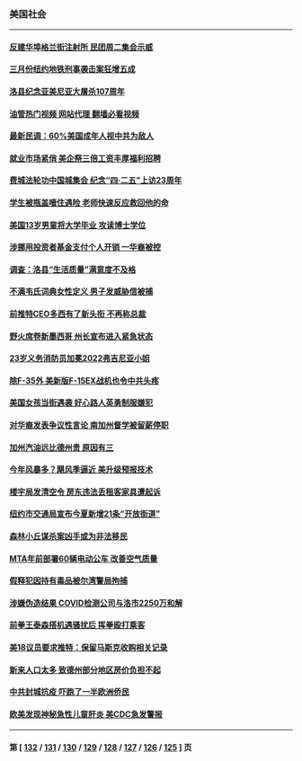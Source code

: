 ### 美国社会
---
#### [反建华埠格兰街注射所 民团周二集会示威](../../pages/ncid1078160/n13720599.md?04262045) 
#### [三月份纽约地铁刑事袭击案狂增五成](../../pages/ncid1078160/n13720727.md?04262045) 
#### [洛县纪念亚美尼亚大屠杀107周年](../../pages/ncid1078160/n13720712.md?04262045) 
#### [油管热门视频 网站代理 翻墙必看视频](http://209.222.30.114:81/youtube.html?04262045)
#### [最新民调：60%美国成年人视中共为敌人](../../pages/ncid1078160/n13720557.md?04262045) 
#### [就业市场紧俏 美企祭三倍工资丰厚福利招聘](../../pages/ncid1078160/n13720656.md?04262045) 
#### [费城法轮功中国城集会 纪念“四‧二五”上访23周年](../../pages/ncid1078160/n13720512.md?04262045) 
#### [学生被瓶盖噎住遇险 老师快速反应救回他的命](../../pages/ncid1078160/n13719952.md?04262045) 
#### [美国13岁男童将大学毕业 攻读博士学位](../../pages/ncid1078160/n13719804.md?04262045) 
#### [涉挪用投资者基金支付个人开销 一华裔被控](../../pages/ncid1078160/n13719860.md?04262045) 
#### [调查：洛县“生活质量”满意度不及格](../../pages/ncid1078160/n13719753.md?04262045) 
#### [不满韦氏词典女性定义 男子发威胁信被捕](../../pages/ncid1078160/n13719717.md?04262045) 
#### [前推特CEO多西有了新头衔 不再称总裁](../../pages/ncid1078160/n13719420.md?04262045) 
#### [野火席卷新墨西哥 州长宣布进入紧急状态](../../pages/ncid1078160/n13719351.md?04262045) 
#### [23岁义务消防员加冕2022弗吉尼亚小姐](../../pages/ncid1078160/n13718944.md?04262045) 
#### [除F-35外 美新版F-15EX战机也令中共头疼](../../pages/ncid1078160/n13709315.md?04262045) 
#### [美国女孩当街遇袭 好心路人英勇制服嫌犯](../../pages/ncid1078160/n13718600.md?04262045) 
#### [对华裔发表争议性言论 南加州督学被留薪停职](../../pages/ncid1078160/n13717575.md?04262045) 
#### [加州汽油远比德州贵 原因有三](../../pages/ncid1078160/n13718649.md?04262045) 
#### [今年风暴多？飓风季逼近  美升级预报技术](../../pages/ncid1078160/n13718650.md?04262045) 
#### [楼宇局发清空令 房东违法丢租客家具遭起诉](../../pages/ncid1078160/n13718268.md?04262045) 
#### [纽约市交通局宣布今夏新增21条“开放街道”](../../pages/ncid1078160/n13718273.md?04262045) 
#### [森林小丘谋杀案凶手或为非法移民](../../pages/ncid1078160/n13718266.md?04262045) 
#### [MTA年前部署60辆电动公车 改善空气质量](../../pages/ncid1078160/n13718271.md?04262045) 
#### [假释犯因持有毒品被尔湾警局拘捕](../../pages/ncid1078160/n13718162.md?04262045) 
#### [涉嫌伪造结果 COVID检测公司与洛市2250万和解](../../pages/ncid1078160/n13717948.md?04262045) 
#### [前拳王泰森搭机遇骚扰后 挥拳殴打乘客](../../pages/ncid1078160/n13717970.md?04262045) 
#### [美18议员要求推特：保留马斯克收购相关记录](../../pages/ncid1078160/n13717868.md?04262045) 
#### [新来人口太多 致德州部分地区房价负担不起](../../pages/ncid1078160/n13717899.md?04262045) 
#### [中共封城抗疫 吓跑了一半欧洲侨民](../../pages/ncid1078160/n13717854.md?04262045) 
#### [欧美发现神秘急性儿童肝炎 美CDC急发警报](../../pages/ncid1078160/n13717268.md?04262045) 

---
#### 第 [ [132](./132.md?04262045) / [131](./131.md?04262045) / [130](./130.md?04262045) / [129](./129.md?04262045) / [128](./128.md?04262045) / [127](./127.md?04262045) / [126](./126.md?04262045) / [125](./125.md?04262045) ] 页
